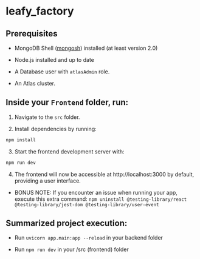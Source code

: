 # leafy_factory

## Prerequisites

* MongoDB Shell ([mongosh](https://www.mongodb.com/docs/mongodb-shell/#mongodb-binary-bin.mongosh)) installed (at least version 2.0)

* Node.js installed and up to date

* A Database user with `atlasAdmin` role.

* An Atlas cluster.

## Inside your `Frontend` folder, run:


1. Navigate to the `src` folder.

2. Install dependencies by running:
```bash
npm install
```

3. Start the frontend development server with:
````bash
npm run dev

````
4. The frontend will now be accessible at http://localhost:3000 by default, providing a user interface.


* BONUS NOTE: If you encounter an issue when running your app, execute this extra command: `npm uninstall @testing-library/react @testing-library/jest-dom @testing-library/user-event`


## Summarized project execution: 

* Run `uvicorn app.main:app --reload` in your backend folder

* Run `npm run dev` in your /src (frontend) folder